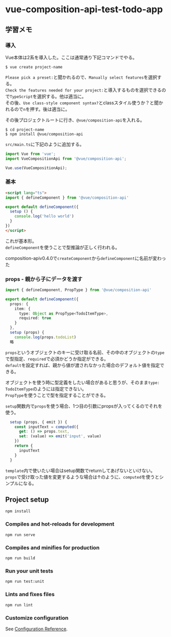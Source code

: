 # vue-composition-api-test-todo-app

## 学習メモ

### 導入
Vue本体は2系を導入した。ここは通常通り下記コマンドでやる。
```shell
$ vue create project-name
```

`Please pick a preset:`と聞かれるので、`Manually select features`を選択する。  
`Check the features needed for your project:`と導入するものを選択できるので`TypeScript`を選択する。他は適当に。  
その後、`Use class-style component syntax?`とclassスタイル使うか？と聞かれるので`n`を押す。後は適当に。

その後プロジェクトルートに行き、`@vue/composition-api`を入れる。
```shell
$ cd project-name
$ npm install @vue/composition-api
```

`src/main.ts`に下記のように追加する。
```typescript
import Vue from 'vue';
import VueCompositionApi from '@vue/composition-api';

Vue.use(VueCompositionApi);
```

### 基本
```html
<script lang="ts">
import { defineComponent } from '@vue/composition-api'

export default defineComponent({
  setup () {
    console.log('hello world')
  }
})
</script>
```
これが基本形。  
`defineComponent`を使うことで型推論が正しく行われる。

composition-apiv0.4.0で`createComponent`から`defineComponent`に名前が変わった

### props - 親から子にデータを渡す
```typescript
import { defineComponent, PropType } from '@vue/composition-api'

export default defineComponent({
  props: {
    item: {
      type: Object as PropType<TodoItemType>,
      required: true
    }
  },
  setup (props) {
    console.log(props.todoList)
  略
```
`props`というオブジェクトのキーに受け取る名前、その中のオブジェクトの`type`で型指定、`required`で必須かどうか指定ができる。  
`default`を設定すれば、親から値が渡されなかった場合のデフォルト値を指定できる。

オブジェクトを使う時に型定義をしたい場合があると思うが、そのまま`type: TodoItemType`のようには指定できない。  
`PropType`を使うことで型を指定することができる。

`setup`関数内で`props`を使う場合、1つ目の引数にpropsが入ってくるのでそれを使う。

```typescript
  setup (props, { emit }) {
    const inputText = computed({
      get: () => props.text,
      set: (value) => emit('input', value)
    })
    return {
      inputText
    }
  }
```
`template`内で使いたい場合はsetup関数でreturnしてあげないといけない。  
`props`で受け取った値を変更するような場合は↑のように、`computed`を使うとシンプルになる。

## Project setup
```
npm install
```

### Compiles and hot-reloads for development
```
npm run serve
```

### Compiles and minifies for production
```
npm run build
```

### Run your unit tests
```
npm run test:unit
```

### Lints and fixes files
```
npm run lint
```

### Customize configuration
See [Configuration Reference](https://cli.vuejs.org/config/).
